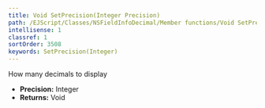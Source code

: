 ```yaml
---
title: Void SetPrecision(Integer Precision)
path: /EJScript/Classes/NSFieldInfoDecimal/Member functions/Void SetPrecision(Integer p_0)
intellisense: 1
classref: 1
sortOrder: 3508
keywords: SetPrecision(Integer)
---
```



How many decimals to display



* **Precision:** Integer
* **Returns:** Void


